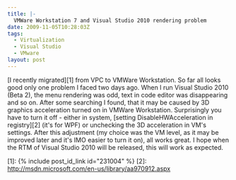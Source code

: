 ```yaml
---
title: |-
  VMWare Workstation 7 and Visual Studio 2010 rendering problem
date: 2009-11-05T10:28:03Z
tags:
  - Virtualization
  - Visual Studio
  - VMware
layout: post
---
```

[I recently migrated][1] from VPC to VMWare Workstation. So far all looks good only one problem I faced two days ago. When I run Visual Studio 2010 (Beta 2), the menu rendering was odd, text in code editor was disappearing and so on. After some searching I found, that it may be caused by 3D graphics acceleration turned on in VMWare Workstation. Surprisingly you have to turn it off - either in system, [setting DisableHWAcceleration in registry][2] (it's for WPF) or unchecking the 3D acceleration in VM's settings. After this adjustment (my choice was the VM level, as it may be improved later and it's IMO easier to turn it on), all works great. I hope when the RTM of Visual Studio 2010 will be released, this will work as expected.

[1]: {% include post_id_link id="231004" %}
[2]: http://msdn.microsoft.com/en-us/library/aa970912.aspx